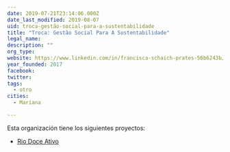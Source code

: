 ```yaml
---
date: 2019-07-21T23:14:06.000Z
date_last_modified: 2019-08-07
uid: troca-gestão-social-para-a-sustentabilidade
title: "Troca: Gestão Social Para A Sustentabilidade"
legal_name: 
description: ""
org_type: 
website: https://www.linkedin.com/in/francisca-schaich-prates-56b6243b/
year_founded: 2017
facebook: 
twitter: 
tags:
  - otro
cities: 
  - Mariana

---
```


Esta organización tiene los siguientes proyectos:

- [Rio Doce Ativo](/proyectos/rio-doce-ativo)
